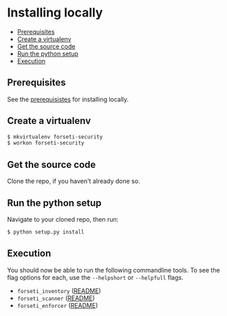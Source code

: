# Installing locally
* [Prerequisites](#prerequisites)
* [Create a virtualenv](#create-a-virtualenv)
* [Get the source code](#get-the-source-code)
* [Run the python setup](#run-the-python-setup)
* [Execution](#execution)

## Prerequisites
See the [prerequisistes](/docs/prerequisites/README.md) for installing locally.

## Create a virtualenv
```sh
$ mkvirtualenv forseti-security
$ workon forseti-security
```

## Get the source code
Clone the repo, if you haven't already done so.

## Run the python setup
Navigate to your cloned repo, then run:

```sh
$ python setup.py install
```

## Execution
You should now be able to run the following commandline tools. To see the flag options for each, use
the `--helpshort` or `--helpfull` flags.

 * `forseti_inventory` ([README](/docs/inventory/README.md))
 * `forseti_scanner` ([README](/docs/scanner/README.md))
 * `forseti_enforcer` ([README](/docs/enforcer/README.md))
